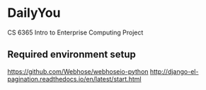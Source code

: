 # DailyYou
CS 6365 Intro to Enterprise Computing Project
## Required environment setup
https://github.com/Webhose/webhoseio-python
http://django-el-pagination.readthedocs.io/en/latest/start.html
